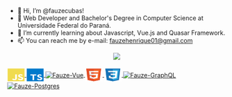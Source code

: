 - 👋 Hi, I’m @fauzecubas!
- 👀 Web Developer and Bachelor's Degree in Computer Science at Universidade Federal do Paraná.
- 🌱 I’m currently learning about Javascript, Vue.js and Quasar Framework.
- 📫 You can reach me by e-mail: fauzehenrique01@gmail.com

<div align="center">
  <a href="https://github.com/fauzecubas">
  <img height="180em" src="https://github-readme-stats.vercel.app/api?username=fauzecubas&show_icons=true&theme=dracula&include_all_commits=true&count_private=true"/>
<!--   <img height="180em" src="https://github-readme-stats.vercel.app/api/top-langs/?username=fauzecubas&layout=compact&langs_count=7&theme=dracula"/> -->
</div>
  
<div style="display: inline_block"><br>
  <img align="center" alt="Fauze-Js" height="30" width="40" src="https://raw.githubusercontent.com/devicons/devicon/master/icons/javascript/javascript-plain.svg">
  <img align="center" alt="Fauze-Ts" height="30" width="40" src="https://raw.githubusercontent.com/devicons/devicon/master/icons/typescript/typescript-plain.svg">
  <img align="center" alt="Fauze-Vue" height="30" width="40" src="https://cdn.jsdelivr.net/gh/devicons/devicon/icons/vuejs/vuejs-original.svg">
  <img align="center" alt="Fauze-HTML" height="30" width="40" src="https://raw.githubusercontent.com/devicons/devicon/master/icons/html5/html5-original.svg">
  <img align="center" alt="Fauze-CSS" height="30" width="40" src="https://raw.githubusercontent.com/devicons/devicon/master/icons/css3/css3-original.svg">
  <img align="center" alt="Fauze-GraphQL" height="30" width="40" src="https://cdn.jsdelivr.net/gh/devicons/devicon/icons/graphql/graphql-plain.svg">
  <img align="center" alt="Fauze-Postgres" height="30" width="40" src="https://cdn.jsdelivr.net/gh/devicons/devicon/icons/postgresql/postgresql-original.svg">
</div>
  
##
